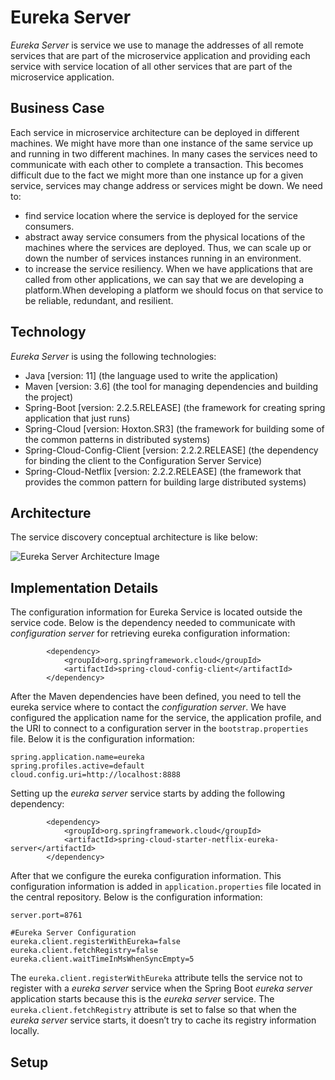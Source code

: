 # Eureka Server

*Eureka Server* is service we use to manage the addresses of all remote services that are part of the microservice application and providing each service with service 
location of all other services that are part of the microservice application.

## Business Case

Each service in microservice architecture can be deployed in different machines. We might have more than one instance of the same service up and running in two different
machines. In many cases the services need to communicate with each other to complete a transaction. This becomes difficult due to the fact we might more than one instance up
for a given service, services may change address or services might be down. We need to:

- find service location where the service is deployed for the service consumers.
- abstract away service consumers from the physical locations of the machines where the services are deployed. Thus, we can scale up or down the number of services instances
running in an environment.
- to increase the service resiliency. When we have applications that are called from other applications, we can say that we are developing a platform.When developing a 
platform we should focus on that service to be reliable, redundant, and resilient.

## Technology

*Eureka Server* is using the following technologies:

- Java [version: 11] (the language used to write the application)
- Maven [version: 3.6] (the tool for managing dependencies and building the project)
- Spring-Boot [version: 2.2.5.RELEASE] (the framework for creating spring application that just runs)
- Spring-Cloud [version: Hoxton.SR3] (the framework for building some of the common patterns in distributed systems)
- Spring-Cloud-Config-Client [version: 2.2.2.RELEASE] (the dependency for binding the client to the Configuration Server Service)
- Spring-Cloud-Netflix [version: 2.2.2.RELEASE] (the framework that provides the common pattern for building large distributed systems)

## Architecture

The service discovery conceptual architecture is like below:

![Eureka Server Architecture Image](https://github.com/rshtishi/payroll/blob/master/eureka-server/src/main/resources/static/images/eureka-server-architecture.png)

## Implementation Details

The configuration information for Eureka Service is located outside the service code. Below is the dependency needed to communicate with *configuration server* for retrieving eureka configuration information:

```
		<dependency>
			<groupId>org.springframework.cloud</groupId>
			<artifactId>spring-cloud-config-client</artifactId>
		</dependency>
```

After the Maven dependencies have been defined, you need to tell the eureka service where to contact the *configuration server*. We have configured the application name for the service, the application profile, and the URI to connect to a configuration server in the ```bootstrap.properties``` file. Below it is the configuration information:

```
spring.application.name=eureka
spring.profiles.active=default
cloud.config.uri=http://localhost:8888
```

Setting up the *eureka server* service starts by adding the following dependency:

```
		<dependency>
			<groupId>org.springframework.cloud</groupId>
			<artifactId>spring-cloud-starter-netflix-eureka-server</artifactId>
		</dependency>
```

After that we configure the eureka configuration information. This configuration information is added in ```application.properties``` file located in the central repository. 
Below is the configuration information:

```
server.port=8761

#Eureka Server Configuration
eureka.client.registerWithEureka=false
eureka.client.fetchRegistry=false
eureka.client.waitTimeInMsWhenSyncEmpty=5
```

The ```eureka.client.registerWithEureka``` attribute tells the service not to register with a *eureka server* service when the Spring Boot *eureka server*  application starts because this is the *eureka server* service. The ```eureka.client.fetchRegistry``` attribute is set to false so that when the *eureka server* service starts, it doesn’t try to cache its registry information locally. 

## Setup


